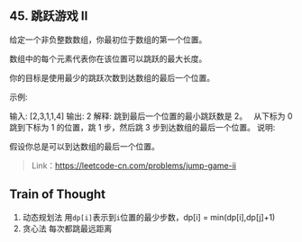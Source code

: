 ## 45. 跳跃游戏 II
给定一个非负整数数组，你最初位于数组的第一个位置。

数组中的每个元素代表你在该位置可以跳跃的最大长度。

你的目标是使用最少的跳跃次数到达数组的最后一个位置。

示例:

输入: [2,3,1,1,4]
输出: 2
解释: 跳到最后一个位置的最小跳跃数是 2。
     从下标为 0 跳到下标为 1 的位置，跳 1 步，然后跳 3 步到达数组的最后一个位置。
说明:

假设你总是可以到达数组的最后一个位置。


>Link：https://leetcode-cn.com/problems/jump-game-ii


## Train of Thought
1. 动态规划法
用`dp[i]`表示到`i`位置的最少步数，dp[i] = min(dp[i],dp[j]+1)
2. 贪心法
每次都跳最远距离
